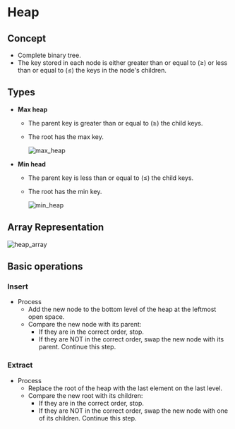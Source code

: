 # Heap

## Concept
- Complete binary tree.
- The key stored in each node is either greater than or equal to (≥) or less than or equal to (≤) the keys in the node's children.

## Types
- **Max heap**
   - The parent key is greater than or equal to (≥) the child keys.
   - The root has the max key.
   
     ![max_heap](https://user-images.githubusercontent.com/8989447/116179688-ffcf8600-a6d4-11eb-8485-0399871a804e.png)


- **Min head**
   - The parent key is less than or equal to (≤) the child keys.
   - The root has the min key.
   
     ![min_heap](https://user-images.githubusercontent.com/8989447/116179698-03630d00-a6d5-11eb-90b3-83c4933b9a4a.png)
     
## Array Representation

![heap_array](https://user-images.githubusercontent.com/8989447/116182267-2e4f6000-a6d9-11eb-8acb-684198d741ea.png)

## Basic operations
### Insert
- Process
   - Add the new node to the bottom level of the heap at the leftmost open space.
   - Compare the new node with its parent: 
      - If they are in the correct order, stop.
      - If they are NOT in the correct order, swap the new node with its parent. Continue this step.
### Extract
- Process
   - Replace the root of the heap with the last element on the last level.
   - Compare the new root with its children: 
      - If they are in the correct order, stop.
      - If they are NOT in the correct order, swap the new node with one of its children. Continue this step.
   
